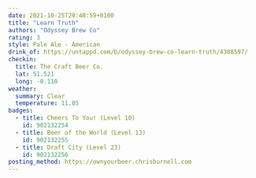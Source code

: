 ```yaml
---
date: 2021-10-25T20:40:59+0100
title: "Learn Truth"
authors: "Odyssey Brew Co"
rating: 3
style: Pale Ale - American
drink_of: https://untappd.com/b/odyssey-brew-co-learn-truth/4388597/
checkin:
  title: The Craft Beer Co.
  lat: 51.521
  long: -0.110
weather:
  summary: Clear
  temperature: 11.85
badges:
  - title: Cheers To You! (Level 10)
    id: 902132254
  - title: Beer of the World (Level 13)
    id: 902132255
  - title: Draft City (Level 23)
    id: 902132256
posting_method: https://ownyourbeer.chrisburnell.com
---
```

